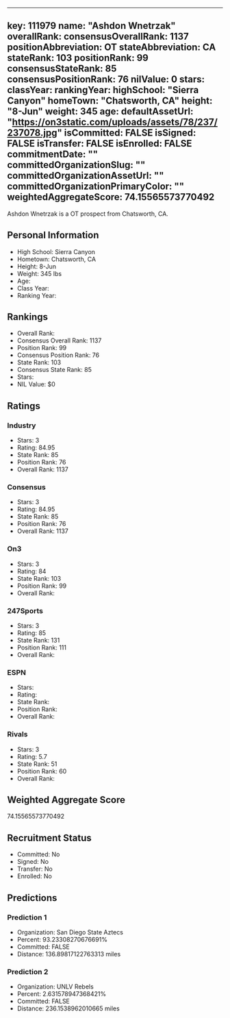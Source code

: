 ---
  key: 111979
  name: "Ashdon Wnetrzak"
  overallRank: 
  consensusOverallRank: 1137
  positionAbbreviation: OT
  stateAbbreviation: CA
  stateRank: 103
  positionRank: 99
  consensusStateRank: 85
  consensusPositionRank: 76
  nilValue: 0
  stars: 
  classYear: 
  rankingYear: 
  highSchool: "Sierra Canyon"
  homeTown: "Chatsworth, CA"
  height: "8-Jun"
  weight: 345
  age: 
  defaultAssetUrl: "https://on3static.com/uploads/assets/78/237/237078.jpg"
  isCommitted: FALSE
  isSigned: FALSE
  isTransfer: FALSE
  isEnrolled: FALSE
  commitmentDate: ""
  committedOrganizationSlug: ""
  committedOrganizationAssetUrl: ""
  committedOrganizationPrimaryColor: ""
  weightedAggregateScore: 74.15565573770492
  ---
  
  Ashdon Wnetrzak is a OT prospect from Chatsworth, CA.
  
  ## Personal Information
  - High School: Sierra Canyon
  - Hometown: Chatsworth, CA
  - Height: 8-Jun
  - Weight: 345 lbs
  - Age: 
  - Class Year: 
  - Ranking Year: 
  
  ## Rankings
  - Overall Rank: 
  - Consensus Overall Rank: 1137
  - Position Rank: 99
  - Consensus Position Rank: 76
  - State Rank: 103
  - Consensus State Rank: 85
  - Stars: 
  - NIL Value: $0
  
  ## Ratings
  
  ### Industry
  - Stars: 3
  - Rating: 84.95
  - State Rank: 85
  - Position Rank: 76
  - Overall Rank: 1137
  
  ### Consensus
  - Stars: 3
  - Rating: 84.95
  - State Rank: 85
  - Position Rank: 76
  - Overall Rank: 1137
  
  ### On3
  - Stars: 3
  - Rating: 84
  - State Rank: 103
  - Position Rank: 99
  - Overall Rank: 
  
  ### 247Sports
  - Stars: 3
  - Rating: 85
  - State Rank: 131
  - Position Rank: 111
  - Overall Rank: 
  
  ### ESPN
  - Stars: 
  - Rating: 
  - State Rank: 
  - Position Rank: 
  - Overall Rank: 
  
  ### Rivals
  - Stars: 3
  - Rating: 5.7
  - State Rank: 51
  - Position Rank: 60
  - Overall Rank: 
  
  ## Weighted Aggregate Score
  74.15565573770492
  
  ## Recruitment Status
  - Committed: No
  - Signed: No
  - Transfer: No
  - Enrolled: No
  
  
  
  ## Predictions
  
  ### Prediction 1
  - Organization: San Diego State Aztecs
  - Percent: 93.23308270676691%
  - Committed: FALSE
  - Distance: 136.89817122763313 miles
  
  ### Prediction 2
  - Organization: UNLV Rebels
  - Percent: 2.631578947368421%
  - Committed: FALSE
  - Distance: 236.1538962010665 miles
  